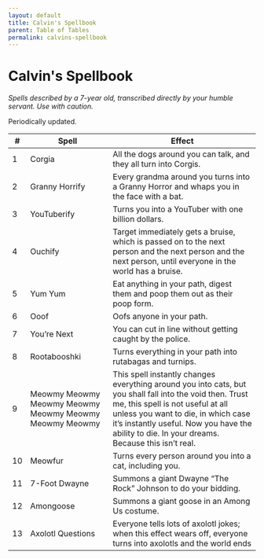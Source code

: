 ```yaml
---
layout: default
title: Calvin's Spellbook
parent: Table of Tables
permalink: calvins-spellbook
---
```


# Calvin's Spellbook

*Spells described by a 7-year old, transcribed directly by your humble servant. Use with caution.*

Periodically updated.

| #    | Spell                                                   | Effect                                                       |
| ---- | ------------------------------------------------------- | ------------------------------------------------------------ |
| 1    | Corgia                                                  | All the dogs around you can talk, and they all turn into Corgis. |
| 2    | Granny Horrify                                          | Every grandma around you turns into a Granny Horror and whaps you in the face with a bat. |
| 3    | YouTuberify                                             | Turns you into a YouTuber with one billion dollars.          |
| 4    | Ouchify                                                 | Target immediately gets a bruise, which is passed on to the next person and the next person and the next person, until everyone in the world has a bruise. |
| 5    | Yum Yum                                                 | Eat anything in your path, digest them and poop them out as their poop form. |
| 6    | Ooof                                                    | Oofs anyone in your path.                                    |
| 7    | You’re Next                                             | You can cut in line without getting caught by the police.    |
| 8    | Rootabooshki                                            | Turns everything in your path into rutabagas and turnips.    |
| 9    | Meowmy Meowmy Meowmy Meowmy Meowmy Meowmy Meowmy Meowmy | This spell instantly changes everything around you into cats, but you shall fall into the void then. Trust me, this spell is not useful at all unless you want to die, in which case it’s instantly useful. Now you have the ability to die. In your dreams. Because this isn’t real. |
| 10   | Meowfur                                                 | Turns every person around you into a cat, including you.     |
| 11   | 7-Foot Dwayne                                           | Summons a giant Dwayne “The Rock” Johnson to do your bidding. |
| 12   | Amongoose                                               | Summons a giant goose in an Among Us costume.                |
| 13   | Axolotl Questions                                       | Everyone tells lots of axolotl jokes; when this effect wears off, everyone turns into axolotls and the world ends |
